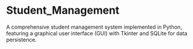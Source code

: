 # Student_Management
A comprehensive student management system implemented in Python, featuring a graphical user interface (GUI) with Tkinter and SQLite for data persistence.

